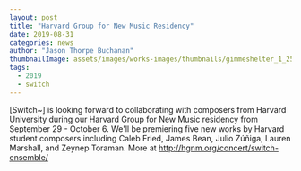 ```yaml
---
layout: post
title: "Harvard Group for New Music Residency"
date: 2019-08-31
categories: news
author: "Jason Thorpe Buchanan"
thumbnailImage: assets/images/works-images/thumbnails/gimmeshelter_1_250x167.jpg
tags:
  - 2019
  - switch
---
```


[Switch~] is looking forward to collaborating with composers from Harvard University during our Harvard Group for New Music residency from September 29 - October 6. We'll be premiering five new works by Harvard student composers including Caleb Fried, James Bean, Julio Zúñiga, Lauren Marshall, and Zeynep Toraman. More at http://hgnm.org/concert/switch-ensemble/
